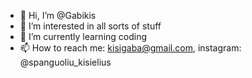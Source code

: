 - 👋 Hi, I’m @Gabikis
- 👀 I’m interested in all sorts of stuff
- 🌱 I’m currently learning coding
- 📫 How to reach me: kisigaba@gmail.com, instagram: @spanguoliu_kisielius

<!---
Gabikis/Gabikis is a ✨ special ✨ repository because its `README.md` (this file) appears on your GitHub profile.
You can click the Preview link to take a look at your changes.
--->
